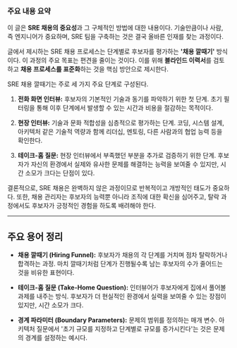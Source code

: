 ### **주요 내용 요약**

이 글은 **SRE 채용의 중요성**과 그 구체적인 방법에 대한 내용이다. 기술만큼이나 사람, 즉 엔지니어가 중요하며, SRE 팀을 구축하는 것은 결국 올바른 인재를 찾는 과정이다.

글에서 제시하는 SRE 채용 프로세스는 단계별로 후보자를 평가하는 **'채용 깔때기'** 방식이다. 이 과정의 주요 목표는 편견을 줄이는 것이다. 이를 위해 **블라인드 이력서**를 검토하고 **채용 프로세스를 표준화**하는 것을 핵심 방안으로 제시한다.

SRE 채용 깔때기는 주로 세 가지 주요 단계로 구성된다.

1. **전화 화면 인터뷰:** 후보자의 기본적인 기술과 동기를 파악하기 위한 첫 단계. 초기 필터링을 통해 이후 단계에서 발생할 수 있는 시간과 비용을 절감하는 목적이다.
    
2. **현장 인터뷰:** 기술과 문화 적합성을 심층적으로 평가하는 단계. 코딩, 시스템 설계, 아키텍처 같은 기술적 역량과 함께 리더십, 멘토링, 다른 사람과의 협업 능력 등을 확인한다.
    
3. **테이크-홈 질문:** 현장 인터뷰에서 부족했던 부분을 추가로 검증하기 위한 단계. 후보자가 자신의 환경에서 실제와 유사한 문제를 해결하는 능력을 보여줄 수 있지만, 시간 소모가 크다는 단점이 있다.
    

결론적으로, SRE 채용은 완벽하지 않은 과정이므로 반복적이고 개방적인 태도가 중요하다. 또한, 채용 관리자는 후보자의 능력뿐 아니라 조직에 대한 확신을 심어주고, 탈락 과정에서도 후보자가 긍정적인 경험을 하도록 배려해야 한다.

---

## **주요 용어 정리**

- **채용 깔때기 (Hiring Funnel):** 후보자가 채용의 각 단계를 거치며 점차 탈락하거나 합격하는 과정. 마치 깔때기처럼 단계가 진행될수록 남는 후보자의 수가 줄어드는 것을 비유한 표현이다.
    
- **테이크-홈 질문 (Take-Home Question):** 인터뷰어가 후보자에게 집에서 풀어볼 과제를 내주는 방식. 후보자가 더 현실적인 환경에서 실력을 보여줄 수 있는 장점이 있지만, 시간 소모가 크다.
    
- **경계 파라미터 (Boundary Parameters):** 문제의 범위를 정의하는 매개 변수. 아키텍처 질문에서 '초기 규모를 지정하고 단계별로 규모를 증가시킨다'는 것은 문제의 경계를 설정하는 예시다.

